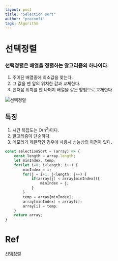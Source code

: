 ```yaml
---
layout: post
title: "Selection sort"
author: "praconfi"
tags: Algorithm
---
```


# 선택정렬

### 선택정렬은 배열을 정렬하는 알고리즘의 하나이다.  
1. 주어진 배열중에 최소값을 찾는다.
2. 그 값을 맨 앞의 위치한 값과 교체한다.
3. 맨처음 위치를 뺀 나머지 배열을 같은 방법으로 교체한다.

![선택정렬](https://img1.daumcdn.net/thumb/R800x0/?scode=mtistory2&fname=https%3A%2F%2Ft1.daumcdn.net%2Fcfile%2Ftistory%2F256B9C34545081D835)

## 특징
1. 시간 복잡도는 O(n<sup>2</sup>)이다.
2. 알고리즘이 단순하다.
3. 메모리가 제한적인 경우에 사용시 성능상의 이점이 있다.

```js
const selectionSort = (array) => {
    const length = array.length;
    let minIndex, temp;
    for(let i=0; i<length; i++) {
        minIndex = i;
        for(j = i+1; j<length; j++) {
            if(array[j] < array[minIndex]){
                minIndex = j;
            }
        }
        temp = array[minIndex];
        array[minIndex] = array[i];
        array[i] = temp;
    }
    return array;
}
```

# Ref
[선택정렬](https://www.zerocho.com/category/Algorithm/post/57f728c85141fc5fe4f4ca89)
